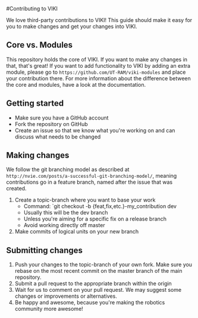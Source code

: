 #Contributing to VIKI

We love third-party contributions to VIKI! This guide should make it easy for you to make changes and get your changes into VIKI. 

## Core vs. Modules

This repository holds the core of VIKI. If you want to make any changes in that, that's great! If you want to add functionality to VIKI by adding an extra module, please go to `https://github.com/UT-RAM/viki-modules` and place your contribution there. For more information about the difference between the core and modules, have a look at the documentation.

## Getting started

- Make sure you have a GitHub account
- Fork the repository on GitHub
- Create an issue so that we know what you're working on and can discuss what needs to be changed

## Making changes

We follow the git branching model as described at `http://nvie.com/posts/a-successful-git-branching-model/`, meaning contributions go in a feature branch, named after the issue that was created. 

1. Create a topic-branch where you want to base your work
    - Command: `git checkout -b {feat,fix,etc.}-my_contribution dev
    - Usually this will be the dev branch
    - Unless you're aiming for a specific fix on a release branch
    - Avoid working directly off master
1. Make commits of logical units on your new branch

## Submitting changes

1. Push your changes to the topic-branch of your own fork. Make sure you rebase on the most recent commit on the master branch of the main repository.
1. Submit a pull request to the appropriate branch within the origin
1. Wait for us to comment on your pull request. We may suggest some changes or improvements or alternatives.
1. Be happy and awesome, because you're making the robotics community more awesome!

